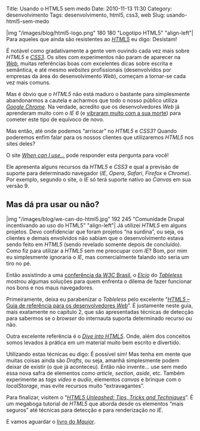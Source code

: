 Title: Usando o HTML5 sem medo
Date: 2010-11-13 11:30
Category: desenvolvimento
Tags: desenvolvimento, html5, css3, web
Slug: usando-html5-sem-medo

|img "/images/blog/html5-logo.png" 180 180 "Logotipo HTML5" "align-left"|
Para aqueles que ainda são resistentes ao
[*HTML5*][html5] eu digo: Desistam!

É notável como gradativamente a gente vem ouvindo cada vez mais sobre
*HTML5* e [*CSS3*][css3]. Os sites com experimentos não param de aparecer na
[*Web*][web], muitas referências boas com excelentes dicas sobre escrita e
semântica, e até mesmo *websites* profissionais (desenvolvidos por
empresas da área do desenvolvimento *Web*), começam a tornar-se cada vez
mais comuns.

<!-- PELICAN_END_SUMMARY -->

Mas é óbvio que o *HTML5* não está maduro o bastante para simplesmente
abandonarmos a cautela e acharmos que todo o nosso público utiliza
[*Google Chrome*][chrome]. Na verdade, acredito que os desenvolvedores *Web*
já aprenderam muito com o *IE 6* (e [vibraram muito com a sua morte][morte_ie6])
para cometer este tipo de equívoco de novo.

Mas então, até onde podemos “arriscar” no *HTML5* e *CSS3*? Quando
poderemos enfim falar para os nossos clientes que utilizaremos *HTML5*
nos sites deles?

O site [*When can I use…*][when_can_i_use] pode responder esta pergunta para você!

Ele apresenta alguns recursos da *HTML5* e *CSS3* e qual a previsão de suporte para
determinado navegador (*IE*, *Opera*, *Safari*, *Firefox* e *Chrome*).
Por exemplo, segundo o site, o *IE* só terá suporte nativo ao *Canvas*
em sua versão 9.

Mas dá pra usar ou não?
-----------------------

|img "/images/blog/we-can-do-html5.jpg" 192 245 "Comunidade Drupal incentivando ao uso do HTML5" "align-left"|
Já utilizei *HTML5* em alguns projetos. Devo confidenciar que foram projetos “na
surdina”, ou seja, os clientes e demais envolvidos não sabiam que o
desenvolvimento estava sendo feito em *HTML5* (sendo revelado somente
depois de concluído). Como fiz para utilizar a *HTML5* sem me preocupar
com *IE*? Bom, por mim eu simplesmente ignoraria o *IE*, mas
comercialmente falando isto seria um tiro no pé.

Então assistindo a uma [conferência da *W3C* Brasil][cafe_com_browser], o [*Elcio*][elcio] do
[*Tableless*][tableless] mostrou algumas soluções para quem enfrenta o dilema de
fazer funcionar nos bons e nos maus navegadores.

Primeiramente, deixa eu parabenizar o *Tableless* pelo excelente
“[*HTML5* – Guia de referência para os desenvolvedores *Web*][guia_html5]”. É
justamente neste guia, mais exatamente no capítulo 2, que são
apresentadas técnicas de detecção para sabermos se o *browser* do
internauta suporta determinado recurso ou não.

Outra excelente referência é o [*Dive into HTML5*][dive_into_html5]. Onde, além dos
conceitos somos levados à prática em um material muito bem escrito e
divertido.

Utilizando estas técnicas eu digo: É possível sim! Mas tenha em mente
que muitas coisas ainda são *Drafts*, ou seja, amanhã simplesmente podem
deixar de existir (o que já aconteceu). Então não invente… use sem medo
essa nova safra de elementos como *article*, *section*, *aside*, etc.
Também experimente as *tags* *video* e *audio*, elementos *canvas* e
brinque com o *localStorage*, mas evite recursos muito “extravagantes”.

Para finalizar, visitem o “[*HTML5 Unleashed: Tips, Tricks and
Techniques*][html5_unleashed]”. É um megaboga tutorial de *HTML5* que aborda desde os
elementos “mais seguros” até técnicas para detecção e para renderização
no *IE*.

E vamos aguardar o [livro do *Maujor*][livro_maujor].

  [html5]: {tag}html5 "Leia mais sobre HTML5"
  [css3]: {tag}css3 "Leia mais sobre CSS3"
  [web]: {tag}web "Leia mais sobre Web"
  [chrome]: http://www.google.com/chrome?hl=pt-BR
    "Baixe o Google Chrome gratuitamente"
  [morte_ie6]: http://www.tableless.com.br/aonde-nos-leva-a-morte-do-internet-explorer-6
    "Aonde nos leva a morte do IE6?"
  [when_can_i_use]: http://caniuse.com/
    "Quando poderemos usar plenamente o HTML5?"
  [cafe_com_browser]: http://elcio.com.br/amanha-cafe-com-browser-sobre-html/
    "Eu assisti ao Café com Browser pela internet"
  [elcio]: http://elcio.com.br/ "Visite o blog do Elcio"
  [tableless]: http://www.tableless.com.br/
    "Desenvolvimento Web com XHTML e CSS"
  [guia_html5]: http://tableless.com.br/html5/
    "Saiba tudo sobre HTML5 no Tableless"
  [dive_into_html5]: http://diveintohtml5.org/
    "Mergulhe no HTML5 agora mesmo"
  [html5_unleashed]: http://www.w3avenue.com/2010/05/07/html5-unleashed-tips-tricks-and-techniques/
    "HTML5 Unleashed: Tips, Tricks and Techniques"
  [livro_maujor]: http://www.livrohtml5.com.br/
    "Ficamos no aguardo do livro do Maujor sobre HTML5"
